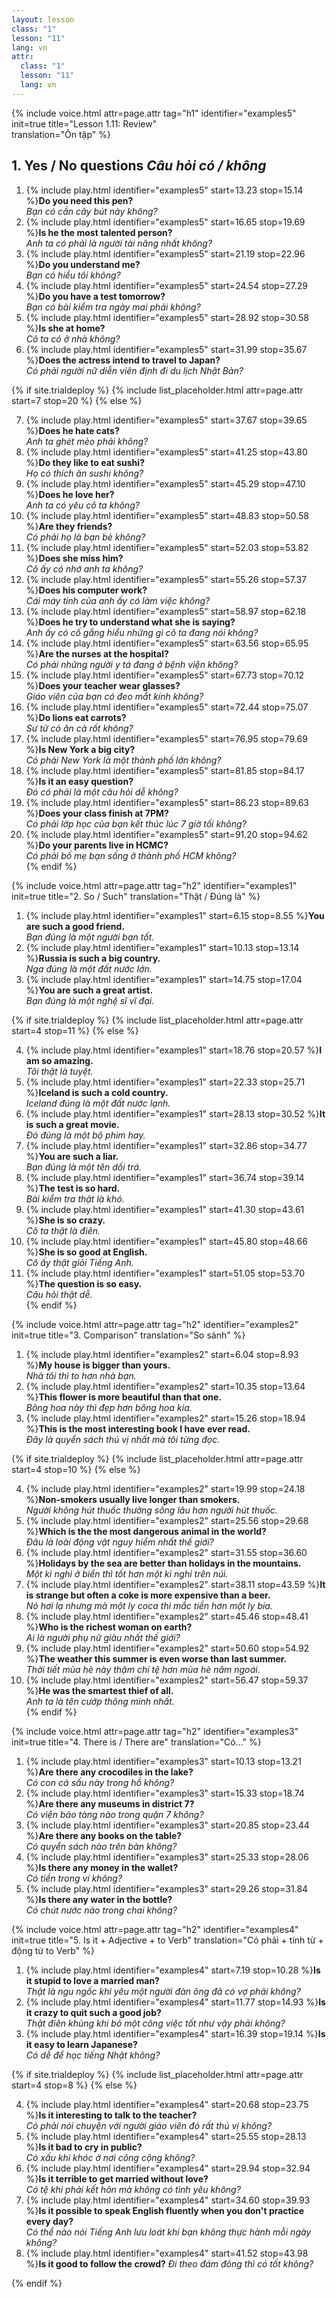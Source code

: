```yaml
---
layout: lesson
class: "1"
lesson: "11"
lang: vn
attr:
  class: "1"
  lesson: "11"
  lang: vn
---
```


{%  include voice.html attr=page.attr                     tag="h1"
	identifier="examples5"  init=true
	title="Lesson 1.11: Review"        
	translation="Ôn tập"
%}



## 1. Yes / No questions   *Câu hỏi có / không*

1.  {% include play.html identifier="examples5" start=13.23 stop=15.14 %}**Do you need this pen?**     
*Bạn có cần cây bút này không?*    
2.  {% include play.html identifier="examples5" start=16.65 stop=19.69 %}**Is he the most talented person?**     
*Anh ta có phải là người tài năng nhất không?*     
3.  {% include play.html identifier="examples5" start=21.19 stop=22.96 %}**Do you understand me?**      
*Bạn có hiểu tôi không?*     
4.  {% include play.html identifier="examples5" start=24.54 stop=27.29 %}**Do you have a test tomorrow?**      
*Bạn có bài kiểm tra ngày mai phải không?*     
5.  {% include play.html identifier="examples5" start=28.92 stop=30.58 %}**Is she at home?**      
*Cô ta có ở nhà không?*     
6.  {% include play.html identifier="examples5" start=31.99 stop=35.67 %}**Does the actress intend to travel to Japan?**      
*Có phải người nữ diễn viên định đi du lịch Nhật Bản?*     

{% if site.trialdeploy %}
	{% include list_placeholder.html  attr=page.attr     start=7 stop=20 %}
	{% else %}

7.  {% include play.html identifier="examples5" start=37.67 stop=39.65 %}**Does he hate cats?**      
*Anh ta ghét mèo phải không?*     
8.  {% include play.html identifier="examples5" start=41.25 stop=43.80 %}**Do they like to eat sushi?**     
*Họ có thích ăn sushi không?*     
9.  {% include play.html identifier="examples5" start=45.29 stop=47.10 %}**Does he love her?**     
*Anh ta có yêu cô ta không?*     
10. {% include play.html identifier="examples5" start=48.83 stop=50.58 %}**Are they friends?**     
*Có phải họ là bạn bè không?*     
11. {% include play.html identifier="examples5" start=52.03 stop=53.82 %}**Does she miss him?**    
*Cô ấy có nhớ anh ta không?*    
12. {% include play.html identifier="examples5" start=55.26 stop=57.37 %}**Does his computer work?**     
*Cái máy tính của anh ấy có làm việc không?*     
13. {% include play.html identifier="examples5" start=58.97 stop=62.18 %}**Does he try to understand what she is saying?**     
*Anh ấy có cố gắng hiểu những gì cô ta đang nói không?*     
14. {% include play.html identifier="examples5" start=63.56 stop=65.95 %}**Are the nurses at the hospital?**      
*Có phải những người y tá đang ở bệnh viện không?*     
15. {% include play.html identifier="examples5" start=67.73 stop=70.12 %}**Does your teacher wear glasses?**      
*Giáo viên của bạn có đeo mắt kính không?*     
16. {% include play.html identifier="examples5" start=72.44 stop=75.07 %}**Do lions eat carrots?**      
*Sư tử có ăn cà rốt không?*     
17. {% include play.html identifier="examples5" start=76.95 stop=79.69 %}**Is New York a big city?**      
*Có phải New York là một thành phố lớn không?*     
18. {% include play.html identifier="examples5" start=81.85 stop=84.17 %}**Is it an easy question?**      
*Đó có phải là một câu hỏi dễ không?*     
19. {% include play.html identifier="examples5" start=86.23 stop=89.63 %}**Does your class finish at 7PM?**      
*Có phải lớp học của bạn kết thúc lúc 7 giờ tối không?*     
20. {% include play.html identifier="examples5" start=91.20 stop=94.62 %}**Do your parents live in HCMC?**      
*Có phải bố mẹ bạn sống ở thành phố HCM không?*     
{% endif %}

{%  include voice.html attr=page.attr                     tag="h2"
	identifier="examples1"  init=true
	title="2. So / Such"
	translation="Thật / Đúng là"
%}


1. {% include play.html identifier="examples1" start=6.15 stop=8.55 %}**You are such a good friend.**      
*Bạn đúng là một người bạn tốt.*     
2. {% include play.html identifier="examples1" start=10.13 stop=13.14 %}**Russia is such a big country.**     
*Nga đúng là một đất nước lớn.*     
3. {% include play.html identifier="examples1" start=14.75 stop=17.04 %}**You are such a great artist.**     
*Bạn đúng là một nghệ sĩ vĩ đại.*    

{% if site.trialdeploy %}
	{% include list_placeholder.html  attr=page.attr     start=4 stop=11 %}
	{% else %}

4. {% include play.html identifier="examples1" start=18.76 stop=20.57 %}**I am so amazing.**     
*Tôi thật là tuyệt.*     
5. {% include play.html identifier="examples1" start=22.33 stop=25.71 %}**Iceland is such a cold country.**      
*Iceland đúng là một đất nước lạnh.*     
6. {% include play.html identifier="examples1" start=28.13 stop=30.52 %}**It is such a great movie.**      
*Đó đúng là một bộ phim hay.*     
7. {% include play.html identifier="examples1" start=32.86 stop=34.77 %}**You are such a liar.**      
*Bạn đúng là một tên dối trá.*     
8. {% include play.html identifier="examples1" start=36.74 stop=39.14 %}**The test is so hard.**     
*Bài kiểm tra thật là khó.*     
9. {% include play.html identifier="examples1" start=41.30 stop=43.61 %}**She is so crazy.**     
*Cô ta thật là điên.*    
10. {% include play.html identifier="examples1" start=45.80 stop=48.66 %}**She is so good at English.**      
*Cô ấy thật giỏi Tiếng Anh.*     
11. {% include play.html identifier="examples1" start=51.05 stop=53.70 %}**The question is so easy.**     
*Câu hỏi thật dễ.*     
{% endif %}

{%  include voice.html attr=page.attr                     tag="h2"
	identifier="examples2"  init=true
	title="3. Comparison"
	translation="So sánh"
%}


1.  {% include play.html identifier="examples2" start=6.04 stop=8.93 %}**My house is bigger than yours.**      
*Nhà tôi thì to hơn nhà bạn.*     
2.  {% include play.html identifier="examples2" start=10.35 stop=13.64 %}**This flower is more beautiful than that one.**     
*Bông hoa này thì đẹp hơn bông hoa kia.*     
3.  {% include play.html identifier="examples2" start=15.26 stop=18.94 %}**This is the most interesting book I have ever read.**      
*Đây là quyển sách thú vị nhất mà tôi từng đọc.*     

{% if site.trialdeploy %}
	{% include list_placeholder.html  attr=page.attr     start=4 stop=10 %}
	{% else %}

4.  {% include play.html identifier="examples2" start=19.99 stop=24.18 %}**Non-smokers usually live longer than smokers.**      
*Người không hút thuốc thường sống lâu hơn người hút thuốc.*    
5.  {% include play.html identifier="examples2" start=25.56 stop=29.68 %}**Which is the the most dangerous animal in the world?**      
*Đâu là loài động vật nguy hiểm nhất thế giới?*     
6.  {% include play.html identifier="examples2" start=31.55 stop=36.60 %}**Holidays by the sea are better than holidays in the mountains.**      
*Một kì nghỉ ở biển thì tốt hơn một kì nghỉ trên núi.*     
7.  {% include play.html identifier="examples2" start=38.11 stop=43.59 %}**It is strange but often a coke is more expensive than a beer.**      
*Nó hơi lạ nhưng mà một ly coca thì mắc tiền hơn một ly bia.*     
8.  {% include play.html identifier="examples2" start=45.46 stop=48.41 %}**Who is the richest woman on earth?**     
*Ai là người phụ nữ giàu nhất thế giới?*     
9.  {% include play.html identifier="examples2" start=50.60 stop=54.92 %}**The weather this summer is even worse than last summer.**      
*Thời tiết mùa hè này thậm chí tệ hơn mùa hè năm ngoái.*     
10.  {% include play.html identifier="examples2" start=56.47 stop=59.37 %}**He was the smartest thief of all.**      
*Anh ta là tên cướp thông minh nhất.*      
{% endif %}

{%  include voice.html attr=page.attr                     tag="h2"
	identifier="examples3"  init=true
	title="4. There is / There are"
	translation="Có..."
%}


1. {% include play.html identifier="examples3" start=10.13 stop=13.21 %}**Are there any crocodiles in the lake?**      
*Có con cá sấu này trong hồ không?*     
2. {% include play.html identifier="examples3" start=15.33 stop=18.74 %}**Are there any museums in district 7?**     
*Có viện bảo tàng nào trong quận 7 không?*     
3. {% include play.html identifier="examples3" start=20.85 stop=23.44 %}**Are there any books on the table?**     
*Có quyển sách nào trên bàn không?*     
4. {% include play.html identifier="examples3" start=25.33 stop=28.06 %}**Is there any money in the wallet?**     
*Có tiền trong ví không?*     
5. {% include play.html identifier="examples3" start=29.26 stop=31.84 %}**Is there any water in the bottle?**     
*Có chút nước nào trong chai không?*     


{%  include voice.html attr=page.attr                     tag="h2"
	identifier="examples4"  init=true
	title="5. Is it + Adjective + to Verb"
	translation="Có phải + tính từ + động từ to Verb"
%}


1. {% include play.html identifier="examples4" start=7.19 stop=10.28 %}**Is it stupid to love a married man?**      
*Thật là ngu ngốc khi yêu một người đàn ông đã có vợ phải không?*     
2. {% include play.html identifier="examples4" start=11.77 stop=14.93 %}**Is it crazy to quit such a good job?**      
*Thật điên khùng khi bỏ một công việc tốt như vậy phải không?*      
3. {% include play.html identifier="examples4" start=16.39 stop=19.14 %}**Is it easy to learn Japanese?**      
*Có dễ để học tiếng Nhật không?*     

{% if site.trialdeploy %}
	{% include list_placeholder.html  attr=page.attr     start=4 stop=8 %}
	{% else %}

4. {% include play.html identifier="examples4" start=20.68 stop=23.75 %}**Is it interesting to talk to the teacher?**      
*Có phải nói chuyện với người giáo viên đó rất thú vị không?*     
5. {% include play.html identifier="examples4" start=25.55 stop=28.13 %}**Is it bad to cry in public?**      
*Có xấu khi khóc ở nơi công cộng không?*      
6. {% include play.html identifier="examples4" start=29.94 stop=32.94 %}**Is it terrible to get married without love?**     
*Có tệ khi phải kết hôn mà không có tình yêu không?*     
7. {% include play.html identifier="examples4" start=34.60 stop=39.93 %}**Is it possible to speak English fluently when you don't practice every day?**      
*Có thể nào nói Tiếng Anh lưu loát khi bạn không thực hành mỗi ngày không?*     
8. {% include play.html identifier="examples4" start=41.52 stop=43.98 %}**Is it good to follow the crowd?** *Đi theo đám đông thì có tốt không?*    

{% endif %}

